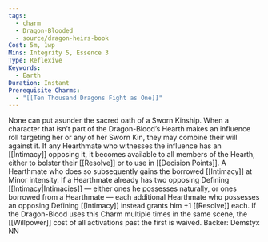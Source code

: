 ```yaml
---
tags:
  - charm
  - Dragon-Blooded
  - source/dragon-heirs-book
Cost: 5m, 1wp
Mins: Integrity 5, Essence 3
Type: Reflexive
Keywords:
  - Earth
Duration: Instant
Prerequisite Charms:
  - "[[Ten Thousand Dragons Fight as One]]"
---
```

None can put asunder the sacred oath of a Sworn Kinship. When a character that isn’t part of the Dragon-Blood’s Hearth makes an influence roll targeting her or any of her Sworn Kin, they may combine their will against it. If any Hearthmate who witnesses the influence has an [[Intimacy]] opposing it, it becomes available to all members of the Hearth, either to bolster their [[Resolve]] or to use in [[Decision Points]]. A Hearthmate who does so subsequently gains the borrowed [[Intimacy]] at Minor intensity.
If a Hearthmate already has two opposing Defining [[Intimacy|Intimacies]] — either ones he possesses naturally, or ones borrowed from a Hearthmate — each additional Hearthmate who possesses an opposing Defining [[Intimacy]] instead grants him +1 [[Resolve]] each.
If the Dragon-Blood uses this Charm multiple times in the same scene, the [[Willpower]] cost of all activations past the first is waived.
Backer: Demstyx NN